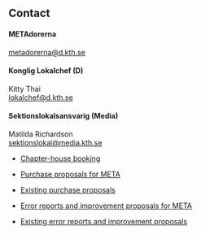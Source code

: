 ## Contact

#### METAdorerna
[metadorerna@d.kth.se](mailto:metadorerna@d.kth.se)
#### Konglig Lokalchef (D)
Kitty Thai     
[lokalchef@d.kth.se](mailto:lokalchef@d.kth.se)

#### Sektionslokalsansvarig (Media)
Matilda Richardson  
[sektionslokal@media.kth.se](mailto:sektionslokal@media.kth.se)

* [Chapter-house booking](https://datasektionen.se/sektionen/lokalbokning)

* [Purchase proposals for META](https://goo.gl/forms/xc7Ndq0wogKmR0rd2)

* [Existing purchase proposals](https://docs.google.com/spreadsheets/d/1uJ8N7e_wQN9sqz1k2pKb1dXqNZbtgllChEv-B0EBm9M)

* [Error reports and improvement proposals for META](https://goo.gl/forms/ndd7AOIy99NzDpe33)

* [Existing error reports and improvement proposals](https://docs.google.com/spreadsheets/d/15N6Yd58SfEJtvzMhjRGfj47bYbrmjl8cX5hkvFeZ9EA)
